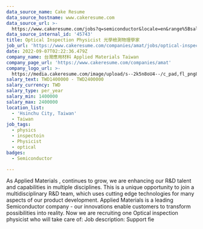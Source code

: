 ```yaml
---
data_source_name: Cake Resume
data_source_hostname: www.cakeresume.com
data_source_url: >-
  https://www.cakeresume.com/jobs?q=semiconductor&locale=en&range%5Bsalary_range%5D%5Bmin%5D=1000000
data_source_internal_id: '45743'
title: Optical Inspection Physicist 光學檢測物理學家
job_url: 'https://www.cakeresume.com/companies/amat/jobs/optical-inspection-physicist'
date: 2022-09-07T02:22:36.479Z
company_name: 台灣應用材料 Applied Materials Taiwan
company_page_url: 'https://www.cakeresume.com/companies/amat'
company_logo_url: >-
  https://media.cakeresume.com/image/upload/s--2k5n8oU4--/c_pad,fl_png8,h_200,w_200/v1660726541/smmejxun3qvfz9mozepa.png
salary_text: TWD1400000 - TWD2400000
salary_currency: TWD
salary_type: per_year
salary_min: 1400000
salary_max: 2400000
location_list:
  - 'Hsinchu City, Taiwan'
  - Taiwan
job_tags:
  - physics
  - inspectoin
  - Physicist
  - optical
badges:
  - Semiconductor

---
```


As Applied Materials , continues to grow, we are enhancing our R&D talent and capabilities in multiple disciplines. This is a unique opportunity to join a multidisciplinary R&D team, which uses cutting edge technologies for many aspects of our product development. Applied Materials is a leading Semiconductor company - our innovations enable customers to transform possibilities into reality. Now we are recruiting one Optical inspection physicist who will take care of: Job description: Support fie